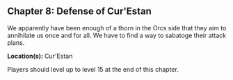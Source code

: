 <div id="chapter11" class="clear-b">
  <h2>Chapter 8: Defense of Cur'Estan</h2>
  <p>
    We apparently have been enough of a thorn in the Orcs side that they aim to annihilate us once and for all. We have to find a way to sabatoge their attack plans.
  </p>
  <p>
    <strong>Location(s): </strong> Cur'Estan
  </p>
  <p>
    Players should level up to level 15 at the end of this chapter.
  </p>
</div>